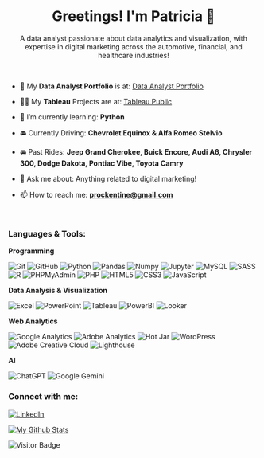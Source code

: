 <h1 align="center">Greetings! I'm Patricia 👋</h1>
<p align="center">A data analyst passionate about data analytics and visualization, with expertise in digital marketing across the automotive, financial, and healthcare industries!</p>
<br>
<p align="left">

- 💫 My **Data Analyst Portfolio** is at: [Data Analyst Portfolio](https://github.com/Prockentine/data-analyst-portfolio)

- 👨‍💻 My **Tableau** Projects are at: [Tableau Public](https://public.tableau.com/app/profile/patricia.pompeo/vizzes)

- 🌱 I’m currently learning: **Python**

- 🚘 Currently Driving: **Chevrolet Equinox & Alfa Romeo Stelvio**

- 🚘 Past Rides: **Jeep Grand Cherokee, Buick Encore, Audi A6, Chrysler 300, Dodge Dakota, Pontiac Vibe, Toyota Camry**

- 💬 Ask me about: Anything related to digital marketing!

- 📫 How to reach me: **prockentine@gmail.com**
</p>
<br>
<h3 align="left">Languages & Tools:</h3>
<p align="left">
  
  **Programming**
  
  ![Git](https://img.shields.io/badge/-Git-6E5494?style=for-the-badge&logo=git)
  ![GitHub](https://img.shields.io/badge/GitHub-100000?style=for-the-badge&logo=github&logoColor=white)
  ![Python](https://img.shields.io/badge/Python-FFD43B?style=for-the-badge&logo=python&logoColor=blue)
  ![Pandas](https://img.shields.io/badge/Pandas-2C2D72?style=for-the-badge&logo=pandas&logoColor=white)
  ![Numpy](https://img.shields.io/badge/Numpy-777BB4?style=for-the-badge&logo=numpy&logoColor=white)
  ![Jupyter](https://img.shields.io/badge/Jupyter-F37626.svg?&style=for-the-badge&logo=Jupyter&logoColor=white)
  ![MySQL](https://img.shields.io/badge/MySQL-005C84?style=for-the-badge&logo=mysql&logoColor=white)
  ![SASS](https://img.shields.io/badge/Sass-CC6699?style=for-the-badge&logo=sass&logoColor=white)
  ![R](https://img.shields.io/badge/R-276DC3?style=for-the-badge&logo=r&logoColor=white)
  ![PHPMyAdmin](https://img.shields.io/badge/phpmyadmin-6C78AF?style=for-the-badge&logo=phpmyadmin&logoColor=white)
  ![PHP](https://img.shields.io/badge/PHP-777BB4?style=for-the-badge&logo=php&logoColor=white)
  ![HTML5](https://img.shields.io/badge/HTML5-E34F26?style=for-the-badge&logo=html5&logoColor=white)
  ![CSS3](https://img.shields.io/badge/CSS3-1572B6?style=for-the-badge&logo=css3&logoColor=white)
  ![JavaScript](https://img.shields.io/badge/JavaScript-323330?style=for-the-badge&logo=javascript&logoColor=F7DF1E)
  
  **Data Analysis & Visualization**

  ![Excel](https://img.shields.io/badge/Microsoft_Excel-217346?style=for-the-badge&logo=microsoft-excel&logoColor=white)
  ![PowerPoint](https://img.shields.io/badge/Microsoft_PowerPoint-B7472A?style=for-the-badge&logo=microsoft-powerpoint&logoColor=white)
  ![Tableau](https://img.shields.io/badge/Tableau-E97627?style=for-the-badge&logo=Tableau&logoColor=white)
  ![PowerBI](https://img.shields.io/badge/-PowerBI-F2C811?style=for-the-badge&logo=powerbi)
  ![Looker](https://img.shields.io/badge/-LookerStudio-34A853?style=for-the-badge&logo=looker)

  **Web Analytics**
  
  ![Google Analytics](https://img.shields.io/badge/Google%20Analytics-E37400?style=for-the-badge&logo=google%20analytics&logoColor=white)
  ![Adobe Analytics](https://img.shields.io/badge/-AdobeAnalytics-1473E6?style=for-the-badge&logo=adobe)
  ![Hot Jar](https://img.shields.io/badge/hotjar-FD3A5C?style=for-the-badge&logo=hotjar&logoColor=white)
  ![WordPress](https://img.shields.io/badge/Wordpress-21759B?style=for-the-badge&logo=wordpress&logoColor=white)
  ![Adobe Creative Cloud](https://img.shields.io/badge/Adobe%20Creative%20Cloud-DA1F26?style=for-the-badge&logo=Adobe%20Creative%20Cloud&logoColor=white)
  ![Lighthouse](https://img.shields.io/badge/Lighthouse-F44B21?style=for-the-badge&logo=Lighthouse&logoColor=white)

  **AI**
  
  ![ChatGPT](https://img.shields.io/badge/ChatGPT-74aa9c?style=for-the-badge&logo=openai&logoColor=white)
  ![Google Gemini](https://img.shields.io/badge/Google%20Gemini-8E75B2?style=for-the-badge&logo=googlegemini&logoColor=white)

</p>

<h3 align="left">Connect with me:</h3>
<p align="left">
<a href="https://www.linkedin.com/in/ppompeo/" target="_blank"><img alt="LinkedIn" src="https://img.shields.io/badge/linkedin-%230077B5.svg?&style=for-the-badge&logo=linkedin&logoColor=white" /></a>
</p>

[![My Github Stats](https://github-readme-stats.vercel.app/api?username=prockentine&show_icons=true&title_color=fff&icon_color=79ff97&text_color=9f9f9f&bg_color=151515)](https://github.com/prockentine)

![Visitor Badge](https://visitor-badge.laobi.icu/badge?page_id=Prockentine)
